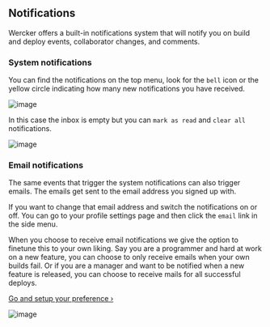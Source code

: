 ## Notifications

Wercker offers a built-in notifications system that will notify you on build and
deploy events, collaborator changes, and comments.

### System notifications

You can find the notifications on the top menu, look for the `bell` icon or the
yellow circle indicating how many new notifications you have received.

![image](/images/notifications_1.jpg)

In this case the inbox is empty but you can `mark as read` and `clear all` notifications.

![image](/images/notifications_2.jpg)

### Email notifications

The same events that trigger the system notifications can also trigger emails. 
The emails get sent to the email address you signed up with.

If you want to change that email address and switch the notifications on or off.
You can go to your profile settings page and then click the `email` link in the
side menu.

When you choose to receive email notifications we give the option to finetune this
to your own liking. Say you are a programmer and hard at work on a new feature, you
can choose to only receive emails when your own builds fail. Or if you are a manager 
and want to be notified when a new feature is released, you can choose to receive mails 
for all successful deploys.

[Go and setup your preference &rsaquo;](https://app.wercker.com/#profile/email)

![image](/images/notifications_3.jpg)


